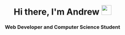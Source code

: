 <h1 align="center">
  Hi there, I'm Andrew 
  <img src="https://github.com/blackcater/blackcater/raw/main/images/Hi.gif" height="32"/>
</h1>

<h3 align="center">Web Developer and Computer Science Student</h3>
<!-- <br/>

<h2 align="center">My stack & skills 👨‍💻</h2>

![Firebase](https://img.shields.io/badge/firebase-%23039BE5.svg?style=for-the-badge&logo=firebase) 
![LeetCode](https://img.shields.io/badge/LeetCode-000000?style=for-the-badge&logo=LeetCode&logoColor=#d16c06) 
![NPM](https://img.shields.io/badge/NPM-%23000000.svg?style=for-the-badge&logo=npm&logoColor=white) 
![React](https://img.shields.io/badge/react-%2320232a.svg?style=for-the-badge&logo=react&logoColor=%2361DAFB) 
![Redux](https://img.shields.io/badge/redux-%23593d88.svg?style=for-the-badge&logo=redux&logoColor=white) 
![SASS](https://img.shields.io/badge/SASS-hotpink.svg?style=for-the-badge&logo=SASS&logoColor=white) 
![Styled Components](https://img.shields.io/badge/styled--components-DB7093?style=for-the-badge&logo=styled-components&logoColor=white) 
![TailwindCSS](https://img.shields.io/badge/tailwindcss-%2338B2AC.svg?style=for-the-badge&logo=tailwind-css&logoColor=white)
![CSS3](https://img.shields.io/badge/css3-%231572B6.svg?style=for-the-badge&logo=css3&logoColor=white)
![HTML5](https://img.shields.io/badge/html5-%23E34F26.svg?style=for-the-badge&logo=html5&logoColor=white) 
![JavaScript](https://img.shields.io/badge/javascript-%23323330.svg?style=for-the-badge&logo=javascript&logoColor=%23F7DF1E)

<br/>
<h2 align="center">My stats 📈</h2>

[![Top Langs](https://github-readme-stats.vercel.app/api/top-langs/?username=khrapunov967&layout=compact)](https://github.com/anuraghazra/github-readme-stats)
[![GitHub Streak](http://github-readme-streak-stats.herokuapp.com?user=khrapunov967&theme=radical)](https://git.io/streak-stats)
 -->
